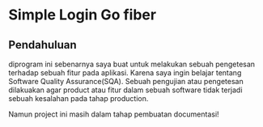 # Simple Login Go fiber 

## Pendahuluan 
diprogram ini sebenarnya saya buat untuk melakukan sebuah pengetesan terhadap sebuah fitur pada aplikasi. Karena saya ingin belajar tentang Software Quality Assurance(SQA). Sebuah pengujian atau pengetesan dilakuakan agar product atau fitur dalam sebuah software tidak terjadi sebuah kesalahan pada tahap production.


Namun project ini masih dalam tahap pembuatan documentasi!